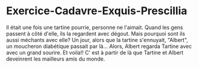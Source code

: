 # Exercice-Cadavre-Exquis-Prescillia
  Il était une fois une tartine pourrie,
  personne ne l'aimait.
  Quand les gens passent à côté d'elle,
  ils la regardent avec dégout.
  Mais pourquoi sont ils aussi méchants avec elle?
  Un jour, alors que la tartine s'ennuyait,
  "Albert", un moucheron diabétique passait par là...
  Alors, Albert regarda Tartine avec avec un grand sourire.
  Et voila!!
  C' est à partir de là que Tartine et Albert deveinrent les mailleurs amis du monde.
  
